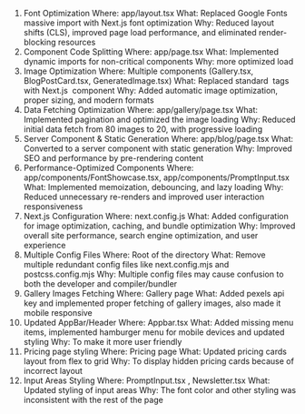 1. Font Optimization
Where: app/layout.tsx
What: Replaced Google Fonts massive import with Next.js font optimization
Why: Reduced layout shifts (CLS), improved page load performance, and eliminated render-blocking resources
2. Component Code Splitting
Where: app/page.tsx
What: Implemented dynamic imports for non-critical components
Why: more optimized load 
3. Image Optimization
Where: Multiple components (Gallery.tsx, BlogPostCard.tsx, GeneratedImage.tsx)
What: Replaced standard <img> tags with Next.js <Image> component
Why: Added automatic image optimization, proper sizing, and modern formats
4. Data Fetching Optimization
Where: app/gallery/page.tsx
What: Implemented pagination and optimized the image loading
Why: Reduced initial data fetch from 80 images to 20, with progressive loading
5. Server Component & Static Generation
Where: app/blog/page.tsx
What: Converted to a server component with static generation
Why: Improved SEO and performance by pre-rendering content
6. Performance-Optimized Components
Where: app/components/FontShowcase.tsx, app/components/PromptInput.tsx
What: Implemented memoization, debouncing, and lazy loading
Why: Reduced unnecessary re-renders and improved user interaction responsiveness
7. Next.js Configuration
Where: next.config.js
What: Added  configuration for image optimization, caching, and bundle optimization
Why: Improved overall site performance, search engine optimization, and user experience
8. Multiple Config Files
Where: Root of the directory
What: Remove multiple redundant config files like next.config.mjs and postcss.config.mjs
Why: Multiple config files may cause confusion to both the developer and compiler/bundler
9. Gallery Images Fetching
Where: Gallery page
What: Added pexels api key and implemented proper fetching of gallery images, also made it mobile responsive
10. Updated AppBar/Header
Where: Appbar.tsx
What: Added missing menu items, implemented hamburger menu for mobile devices and updated styling 
Why: To make it more user friendly
11. Pricing page styling
Where: Pricing page
What: Updated pricing cards layout from flex to grid
Why: To display hidden pricing cards because of incorrect layout
12. Input Areas Styling
Where: PromptInput.tsx , Newsletter.tsx
What: Updated styling of input areas
Why: The font color and other styling was inconsistent with the rest of the page
